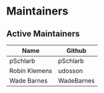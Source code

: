 # Maintainers

## Active Maintainers

<!-- Please keep this sorted alphabetically by github -->

| Name             | Github           |
| ---------------- | ---------------- |
| pSchlarb | pSchlarb |
| Robin Klemens | udosson |
| Wade Barnes | WadeBarnes |
